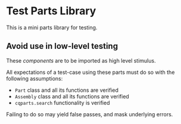 # Test Parts Library

This is a mini parts library for testing.

## Avoid use in low-level testing

These *components* are to be imported as high level stimulus.

All expectations of a test-case using these parts must do so with the
following assumptions:

* `Part` class and all its functions are verified
* `Assembly` class and all its functions are verified
* `cqparts.search` functionality is verified

Failing to do so may yield false passes, and mask underlying errors.
